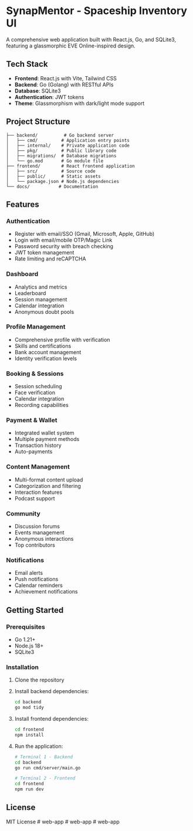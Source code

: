 # SynapMentor - Spaceship Inventory UI

A comprehensive web application built with React.js, Go, and SQLite3, featuring a glassmorphic EVE Online-inspired design.

## Tech Stack

- **Frontend**: React.js with Vite, Tailwind CSS
- **Backend**: Go (Golang) with RESTful APIs
- **Database**: SQLite3
- **Authentication**: JWT tokens
- **Theme**: Glassmorphism with dark/light mode support

## Project Structure

```
├── backend/          # Go backend server
│   ├── cmd/         # Application entry points
│   ├── internal/    # Private application code
│   ├── pkg/         # Public library code
│   ├── migrations/  # Database migrations
│   └── go.mod       # Go module file
├── frontend/        # React frontend application
│   ├── src/         # Source code
│   ├── public/      # Static assets
│   └── package.json # Node.js dependencies
└── docs/           # Documentation
```

## Features

### Authentication
- Register with email/SSO (Gmail, Microsoft, Apple, GitHub)
- Login with email/mobile OTP/Magic Link
- Password security with breach checking
- JWT token management
- Rate limiting and reCAPTCHA

### Dashboard
- Analytics and metrics
- Leaderboard
- Session management
- Calendar integration
- Anonymous doubt pools

### Profile Management
- Comprehensive profile with verification
- Skills and certifications
- Bank account management
- Identity verification levels

### Booking & Sessions
- Session scheduling
- Face verification
- Calendar integration
- Recording capabilities

### Payment & Wallet
- Integrated wallet system
- Multiple payment methods
- Transaction history
- Auto-payments

### Content Management
- Multi-format content upload
- Categorization and filtering
- Interaction features
- Podcast support

### Community
- Discussion forums
- Events management
- Anonymous interactions
- Top contributors

### Notifications
- Email alerts
- Push notifications
- Calendar reminders
- Achievement notifications

## Getting Started

### Prerequisites
- Go 1.21+
- Node.js 18+
- SQLite3

### Installation

1. Clone the repository
2. Install backend dependencies:
   ```bash
   cd backend
   go mod tidy
   ```

3. Install frontend dependencies:
   ```bash
   cd frontend
   npm install
   ```

4. Run the application:
   ```bash
   # Terminal 1 - Backend
   cd backend
   go run cmd/server/main.go

   # Terminal 2 - Frontend
   cd frontend
   npm run dev
   ```

## License

MIT License
#   w e b - a p p  
 #   w e b - a p p  
 #   w e b - a p p  
 